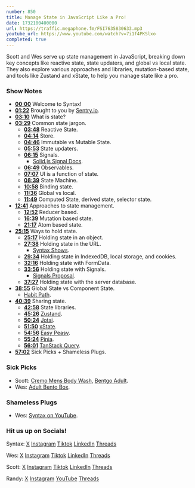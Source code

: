 ```yaml
---
number: 850
title: Manage State in JavaScript Like a Pro!
date: 1732100400000
url: https://traffic.megaphone.fm/FSI7635830633.mp3
youtube_url: https://www.youtube.com/watch?v=7i1f4PKSlxo
completed: true
---
```

	
Scott and Wes serve up state management in JavaScript, breaking down key concepts like reactive state, state updaters, and global vs local state. They also explore various approaches and libraries, mutation-based state, and tools like Zustand and xState, to help you manage state like a pro.

### Show Notes

* **[00:00](#t=00:00)** Welcome to Syntax!
* **[01:22](#t=01:22)** Brought to you by [Sentry.io](https://opensourcepledge.com/).
* **[03:10](#t=03:10)** What is state?
* **[03:29](#t=03:29)** Common state jargon.
    * **[03:48](#t=03:48)** Reactive State.
    * **[04:14](#t=04:14)** Store.
    * **[04:46](#t=04:46)** Immutable vs Mutable State.
    * **[05:53](#t=05:53)** State updaters.
    * **[06:15](#t=06:15)** Signals.
        * [Solid.js Signal Docs](https://docs.solidjs.com/concepts/signals).
    * **[06:49](#t=06:49)** Observables.
    * **[07:07](#t=07:07)** UI is a function of state.
    * **[08:39](#t=08:39)** State Machine.
    * **[10:58](#t=10:58)** Binding state.
    * **[11:36](#t=11:36)** Global vs local.
    * **[11:49](#t=11:49)** Computed State, derived state, selector state.
* **[12:41](#t=12:41)** Approaches to state management.
    * **[12:52](#t=12:52)** Reducer based.
    * **[16:39](#t=16:39)** Mutation based state.
    * **[21:17](#t=21:17)** Atom based state.
* **[25:15](#t=25:15)** Ways to hold state.
    * **[25:17](#t=25:17)** Holding state in an object.
    * **[27:38](#t=27:38)** Holding state in the URL.
        * [Syntax Shows](https://syntax.fm/shows?perPage=20).
    * **[29:34](#t=29:34)** Holding state in IndexedDB, local storage, and cookies.
    * **[32:16](#t=32:16)** Holding state with FormData.
    * **[33:56](#t=33:56)** Holding state with Signals.
        * [Signals Proposal](https://github.com/tc39/proposal-signals).
    * **[37:27](#t=37:27)** Holding state with the server database.
* **[38:55](#t=38:55)** Global State vs Component State.
    * [Habit Path](https://habitpath.io/landing).
* **[40:39](#t=40:39)** Sharing state.
    * **[42:58](#t=42:58)** State libraries.
    * **[45:26](#t=45:26)** [Zustand](https://zustand-demo.pmnd.rs/).
    * **[50:24](#t=50:24)** [Jotai](https://jotai.org/).
    * **[51:50](#t=51:50)** [xState](https://xstate.js.org/).
    * **[54:56](#t=54:56)** [Easy Peasy](https://easy-peasy.vercel.app/).
    * **[55:24](#t=55:24)** [Pinia](https://pinia.vuejs.org/).
    * **[56:01](#t=56:01)** [TanStack Query](https://tanstack.com/query/latest).
* **[57:02](#t=57:02)** Sick Picks + Shameless Plugs.

### Sick Picks

- Scott: [Cremo Mens Body Wash](https://amzn.to/3BTspDv), [Bentgo Adult](https://amzn.to/4fdYe8r).
- Wes: [Adult Bento Box](https://amzn.to/4fbRTdz).

### Shameless Plugs

- Wes: [Syntax on YouTube](www.youtube.com@syntaxfm).


### Hit us up on Socials!

Syntax: [X](https://twitter.com/syntaxfm) [Instagram](https://www.instagram.com/syntax_fm/) [Tiktok](https://www.tiktok.com/@syntaxfm) [LinkedIn](https://www.linkedin.com/company/96077407/admin/feed/posts/) [Threads](https://www.threads.net/@syntax_fm)

Wes: [X](https://twitter.com/wesbos) [Instagram](https://www.instagram.com/wesbos/) [Tiktok](https://www.tiktok.com/@wesbos) [LinkedIn](https://www.linkedin.com/in/wesbos/) [Threads](https://www.threads.net/@wesbos)

Scott: [X](https://twitter.com/stolinski) [Instagram](https://www.instagram.com/stolinski/) [Tiktok](https://www.tiktok.com/@stolinski) [LinkedIn](https://www.linkedin.com/in/stolinski/) [Threads](https://www.threads.net/@stolinski)

Randy: [X](https://twitter.com/randyrektor) [Instagram](https://www.instagram.com/randyrektor/) [YouTube](https://www.youtube.com/@randyrektor) [Threads](https://www.threads.net/@randyrektor)
